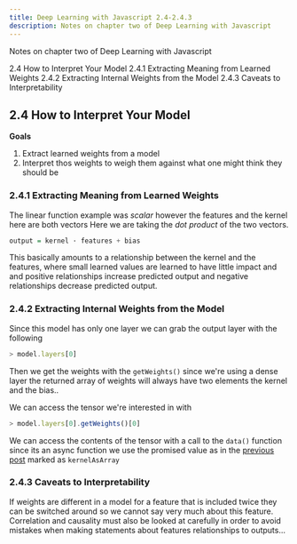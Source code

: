 ```yaml
---
title: Deep Learning with Javascript 2.4-2.4.3
description: Notes on chapter two of Deep Learning with Javascript
---
```


<PageDescription>

Notes on chapter two of Deep Learning with Javascript

</PageDescription>


<AnchorLinks>
  <AnchorLink>2.4 How to Interpret Your Model</AnchorLink>
  <AnchorLink>2.4.1 Extracting Meaning from Learned Weights</AnchorLink>
  <AnchorLink>2.4.2 Extracting Internal Weights from the Model</AnchorLink>
  <AnchorLink>2.4.3 Caveats to Interpretability</AnchorLink>
</AnchorLinks>

## 2.4 How to Interpret Your Model

<InlineNotification>

**Goals**

1. Extract learned weights from a model
2. Interpret thos weights to weigh them against what one might think they should be


</InlineNotification>


### 2.4.1 Extracting Meaning from Learned Weights

The linear function example was _scalar_ however the features and the kernel here are both vectors
Here we are taking the _dot product_ of the two vectors.
```haskell
output = kernel · features + bias
```

This basically amounts to a relationship between the kernel and the features, where small learned values are learned to have little impact and and positive relationships increase predicted output and negative relationships decrease predicted output.

### 2.4.2 Extracting Internal Weights from the Model

Since this model has only one layer we can grab the output layer with the following 
```js
> model.layers[0]
```

Then we get the weights with the `getWeights()` since we're using a dense layer the returned array of weights will always have two elements the kernel and the bias..

We can access the tensor we're interested in with
```js
> model.layers[0].getWeights()[0]
```

We can access the contents of the tensor with a call to the `data()` function since its an async function we use the promised value as in the [previous post](/posts/202004010823--deep-learning-with-javascript-2.3.3--2.3.6#202004021821) marked as `kernelAsArray`


### 2.4.3 Caveats to Interpretability

If weights are different in a model for a feature that is included twice they can be switched around so we cannot say very much about this feature.
Correlation and causality must also be looked at carefully in order to avoid mistakes when making statements about features relationships to outputs...